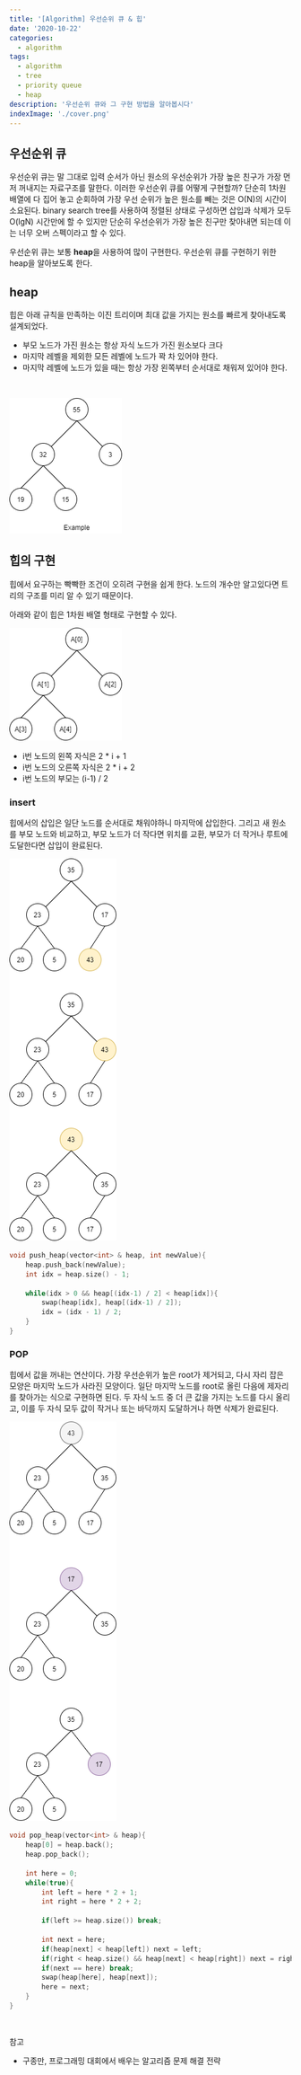 ```yaml
---
title: '[Algorithm] 우선순위 큐 & 힙'
date: '2020-10-22'
categories:
  - algorithm
tags:
  - algorithm
  - tree
  - priority queue
  - heap
description: '우선순위 큐와 그 구현 방법을 알아봅시다'
indexImage: './cover.png'
---
```


## 우선순위 큐 

우선순위 큐는 말 그대로 입력 순서가 아닌 원소의 우선순위가 가장 높은 친구가 가장 먼저 꺼내지는 자료구조를 말한다. 
이러한 우선순위 큐를 어떻게 구현할까? 
단순히 1차원 배열에 다 집어 놓고 순회하여 가장 우선 순위가 높은 원소를 빼는 것은 O(N)의 시간이 소요된다. 
binary search tree를 사용하여 정렬된 상태로 구성하면 삽입과 삭제가 모두 O(lgN) 시간만에 할 수 있지만 
단순히 우선순위가 가장 높은 친구만 찾아내면 되는데 이는 너무 오버 스펙이라고 할 수 있다. 

우선순위 큐는 보통 **heap**을 사용하여 많이 구현한다. 우선순위 큐를 구현하기 위한 heap을 알아보도록 한다.

## heap  

힙은 아래 규칙을 만족하는 이진 트리이며 최대 값을 가지는 원소를 빠르게 찾아내도록 설계되었다.  

- 부모 노드가 가진 원소는 항상 자식 노드가 가진 원소보다 크다
- 마지막 레벨을 제외한 모든 레벨에 노드가 꽉 차 있어야 한다.
- 마지막 레벨에 노드가 있을 때는 항상 가장 왼쪽부터 순서대로 채워져 있어야 한다.

<br/>

![heap](./heap.png)  


## 힙의 구현  

힙에서 요구하는 빡빡한 조건이 오히려 구현을 쉽게 한다. 
노드의 개수만 알고있다면 트리의 구조를 미리 알 수 있기 때문이다.  

아래와 같이 힙은 1차원 배열 형태로 구현할 수 있다.

![heap_array](./heap_array.png)  

- i번 노드의 왼쪽 자식은 2 * i + 1
- i번 노드의 오른쪽 자식은 2 * i + 2
- i번 노드의 부모는 (i-1) / 2

### insert 

힙에서의 삽입은 일단 노드를 순서대로 채워야하니 마지막에 삽입한다. 
그리고 새 원소를 부모 노드와 비교하고, 부모 노드가 더 작다면 위치를 교환, 
부모가 더 작거나 루트에 도달한다면 삽입이 완료된다.

![heap_insert](./heap_insert.png)  

``` cpp
void push_heap(vector<int> & heap, int newValue){
	heap.push_back(newValue);
	int idx = heap.size() - 1;

	while(idx > 0 && heap[(idx-1) / 2] < heap[idx]){
		swap(heap[idx], heap[(idx-1) / 2]);
		idx = (idx - 1) / 2;
	}
}
```

### POP  

힙에서 값을 꺼내는 연산이다. 
가장 우선순위가 높은 root가 제거되고, 다시 자리 잡은 모양은 마지막 노드가 사라진 모양이다.
일단 마지막 노드를 root로 올린 다음에 제자리를 찾아가는 식으로 구현하면 된다. 
두 자식 노드 중 더 큰 값을 가지는 노드를 다시 올리고, 
이를 두 자식 모두 값이 작거나 또는 바닥까지 도달하거나 하면 삭제가 완료된다.

![heap_pop](./heap_pop.png)  

``` cpp
void pop_heap(vector<int> & heap){
	heap[0] = heap.back();
	heap.pop_back();

	int here = 0;
	while(true){
		int left = here * 2 + 1;
		int right = here * 2 + 2;

		if(left >= heap.size()) break;

		int next = here;
		if(heap[next] < heap[left]) next = left;
		if(right < heap.size() && heap[next] < heap[right]) next = right;
		if(next == here) break;
		swap(heap[here], heap[next]);
		here = next;
	}
}
```

<br/>

참고
- 구종만, 프로그래밍 대회에서 배우는 알고리즘 문제 해결 전략